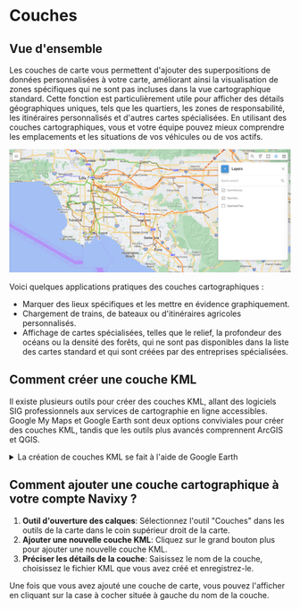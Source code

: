 # Couches

## Vue d'ensemble

Les couches de carte vous permettent d'ajouter des superpositions de données personnalisées à votre carte, améliorant ainsi la visualisation de zones spécifiques qui ne sont pas incluses dans la vue cartographique standard. Cette fonction est particulièrement utile pour afficher des détails géographiques uniques, tels que les quartiers, les zones de responsabilité, les itinéraires personnalisés et d'autres cartes spécialisées. En utilisant des couches cartographiques, vous et votre équipe pouvez mieux comprendre les emplacements et les situations de vos véhicules ou de vos actifs.

![](../../../guide-de-litilizateur/suivi-par-gps/outils-cartographiques/attachments/image-20240807-205554.png)

Voici quelques applications pratiques des couches cartographiques :

* Marquer des lieux spécifiques et les mettre en évidence graphiquement.
* Chargement de trains, de bateaux ou d'itinéraires agricoles personnalisés.
* Affichage de cartes spécialisées, telles que le relief, la profondeur des océans ou la densité des forêts, qui ne sont pas disponibles dans la liste des cartes standard et qui sont créées par des entreprises spécialisées.

## Comment créer une couche KML

Il existe plusieurs outils pour créer des couches KML, allant des logiciels SIG professionnels aux services de cartographie en ligne accessibles. Google My Maps et Google Earth sont deux options conviviales pour créer des couches KML, tandis que les outils plus avancés comprennent ArcGIS et QGIS.

<details>

<summary>La création de couches KML se fait à l'aide de Google Earth</summary>

1. Ouvrir Google Earth
2. Recherchez le site pour lequel vous souhaitez créer le KML
3. Sélectionnez Ajouter un polygone, Ajouter un repère ou Dessiner un chemin.
4. Nommez votre polygone, votre chemin ou votre repère.
5. Définir la couleur du contour et rendre la forme transparente
6. Tracer les limites du site en cliquant sur les points d'angle
7. Appuyez sur OK pour finaliser les limites du site
8. Cliquez avec le bouton droit de la souris sur le nom du site dans la fenêtre Lieux à gauche.
9. Sélectionnez Enregistrer le lieu sous, choisissez une destination pour l'enregistrement du fichier.
10. Enregistrer le fichier en tant que KML

</details>

## Comment ajouter une couche cartographique à votre compte Navixy ?

1. **Outil d'ouverture des calques**: Sélectionnez l'outil "Couches" dans les outils de la carte dans le coin supérieur droit de la carte.
2. **Ajouter une nouvelle couche KML**: Cliquez sur le grand bouton plus pour ajouter une nouvelle couche KML.
3. **Préciser les détails de la couche**: Saisissez le nom de la couche, choisissez le fichier KML que vous avez créé et enregistrez-le.

Une fois que vous avez ajouté une couche de carte, vous pouvez l'afficher en cliquant sur la case à cocher située à gauche du nom de la couche.
